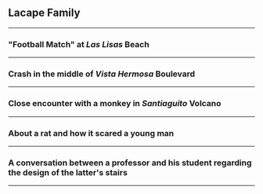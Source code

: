 ## Lacape Family
---

### "Football Match" at _Las Lisas_ Beach
---

### Crash in the middle of _Vista Hermosa_ Boulevard
---

### Close encounter with a monkey in _Santiaguito_ Volcano
---

### About a rat and how it scared a young man
---

### A conversation between a professor and his student regarding the design of the latter's stairs
---